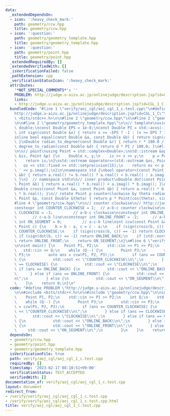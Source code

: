 ```yaml
---
data:
  _extendedDependsOn:
  - icon: ':heavy_check_mark:'
    path: geometry/ccw.hpp
    title: geometry/ccw.hpp
  - icon: ':question:'
    path: geometry/geometry_template.hpp
    title: geometry/geometry_template.hpp
  - icon: ':question:'
    path: geometry/point.hpp
    title: geometry/point.hpp
  _extendedRequiredBy: []
  _extendedVerifiedWith: []
  _isVerificationFailed: false
  _pathExtension: cpp
  _verificationStatusIcon: ':heavy_check_mark:'
  attributes:
    '*NOT_SPECIAL_COMMENTS*': ''
    PROBLEM: http://judge.u-aizu.ac.jp/onlinejudge/description.jsp?id=CGL_1_C
    links:
    - http://judge.u-aizu.ac.jp/onlinejudge/description.jsp?id=CGL_1_C
  bundledCode: "#line 1 \"verify/aoj_cgl/aoj_cgl_1_c.test.cpp\"\n#define PROBLEM \"\
    http://judge.u-aizu.ac.jp/onlinejudge/description.jsp?id=CGL_1_C\"\n\n#include\
    \ <bits/stdc++.h>\n\n#line 2 \"geometry/ccw.hpp\"\n\n#line 2 \"geometry/point.hpp\"\
    \n\n#line 2 \"geometry/geometry_template.hpp\"\n\n// template\nusing Double =\
    \ double;\nconst Double EPS = 1e-8;\nconst Double PI = std::acos(-1);\ninline\
    \ int sign(const Double &x) { return x <= -EPS ? -1 : (x >= EPS ? 1 : 0); }\n\
    inline bool equal(const Double &a, const Double &b) { return sign(a - b) == 0;\
    \ }\nDouble radian_to_degree(const Double &r) { return r * 180.0 / PI; }\nDouble\
    \ degree_to_radian(const Double &d) { return d * PI / 180.0; }\n#line 4 \"geometry/point.hpp\"\
    \n\n// point\nusing Point = std::complex<Double>;\nstd::istream &operator>>(std::istream\
    \ &is, Point &p) {\n    Double x, y;\n    is >> x >> y;\n    p = Point(x, y);\n\
    \    return is;\n}\nstd::ostream &operator<<(std::ostream &os, Point &p) {\n \
    \   os << std::fixed << std::setprecision(15);\n    return os << p.real() << '\
    \ ' << p.imag();\n}\n\nnamespace std {\nbool operator<(const Point &a, const Point\
    \ &b) { return a.real() != b.real() ? a.real() < b.real() : a.imag() < b.imag();\
    \ }\n}  // namespace std\n\n// inner product\nDouble dot(const Point &a, const\
    \ Point &b) { return a.real() * b.real() + a.imag() * b.imag(); }\n// outer product\n\
    Double cross(const Point &a, const Point &b) { return a.real() * b.imag() - a.imag()\
    \ * b.real(); }\n// rotate Point p counterclockwise by theta radian\nPoint rotate(const\
    \ Point &p, const Double &theta) { return p * Point(cos(theta), sin(theta)); }\n\
    #line 4 \"geometry/ccw.hpp\"\n\n// counter clockwise\n// http://judge.u-aizu.ac.jp/onlinejudge/description.jsp?id=CGL_1_C\n\
    constexpr int COUNTER_CLOCKWISE = 1;  // a-b-c counter clockwise\nconstexpr int\
    \ CLOCKWISE = -1;         // a-b-c clockwise\nconstexpr int ONLINE_BACK = 2; \
    \       // c-a-b line\nconstexpr int ONLINE_FRONT = -2;      // a-b-c line\nconstexpr\
    \ int ON_SEGMENT = 0;         // a-c-b line\nint ccw(const Point &a, Point b,\
    \ Point c) {\n    b = b - a, c = c - a;\n    if (sign(cross(b, c)) == 1) return\
    \ COUNTER_CLOCKWISE;\n    if (sign(cross(b, c)) == -1) return CLOCKWISE;\n   \
    \ if (sign(dot(b, c)) == -1) return ONLINE_BACK;\n    if (std::norm(b) < std::norm(c))\
    \ return ONLINE_FRONT;\n    return ON_SEGMENT;\n}\n#line 6 \"verify/aoj_cgl/aoj_cgl_1_c.test.cpp\"\
    \n\nint main() {\n    Point P1, P2;\n    std::cin >> P1 >> P2;\n    int Q;\n \
    \   std::cin >> Q;\n    while (Q--) {\n        Point P3;\n        std::cin >>\
    \ P3;\n        auto ans = ccw(P1, P2, P3);\n        if (ans == COUNTER_CLOCKWISE)\
    \ {\n            std::cout << \"COUNTER_CLOCKWISE\\n\";\n        } else if (ans\
    \ == CLOCKWISE) {\n            std::cout << \"CLOCKWISE\\n\";\n        } else\
    \ if (ans == ONLINE_BACK) {\n            std::cout << \"ONLINE_BACK\\n\";\n  \
    \      } else if (ans == ONLINE_FRONT) {\n            std::cout << \"ONLINE_FRONT\\\
    n\";\n        } else {\n            std::cout << \"ON_SEGMENT\\n\";\n        }\n\
    \    }\n    return 0;\n}\n"
  code: "#define PROBLEM \"http://judge.u-aizu.ac.jp/onlinejudge/description.jsp?id=CGL_1_C\"\
    \n\n#include <bits/stdc++.h>\n\n#include \"geometry/ccw.hpp\"\n\nint main() {\n\
    \    Point P1, P2;\n    std::cin >> P1 >> P2;\n    int Q;\n    std::cin >> Q;\n\
    \    while (Q--) {\n        Point P3;\n        std::cin >> P3;\n        auto ans\
    \ = ccw(P1, P2, P3);\n        if (ans == COUNTER_CLOCKWISE) {\n            std::cout\
    \ << \"COUNTER_CLOCKWISE\\n\";\n        } else if (ans == CLOCKWISE) {\n     \
    \       std::cout << \"CLOCKWISE\\n\";\n        } else if (ans == ONLINE_BACK)\
    \ {\n            std::cout << \"ONLINE_BACK\\n\";\n        } else if (ans == ONLINE_FRONT)\
    \ {\n            std::cout << \"ONLINE_FRONT\\n\";\n        } else {\n       \
    \     std::cout << \"ON_SEGMENT\\n\";\n        }\n    }\n    return 0;\n}"
  dependsOn:
  - geometry/ccw.hpp
  - geometry/point.hpp
  - geometry/geometry_template.hpp
  isVerificationFile: true
  path: verify/aoj_cgl/aoj_cgl_1_c.test.cpp
  requiredBy: []
  timestamp: '2023-02-17 08:10:51+09:00'
  verificationStatus: TEST_ACCEPTED
  verifiedWith: []
documentation_of: verify/aoj_cgl/aoj_cgl_1_c.test.cpp
layout: document
redirect_from:
- /verify/verify/aoj_cgl/aoj_cgl_1_c.test.cpp
- /verify/verify/aoj_cgl/aoj_cgl_1_c.test.cpp.html
title: verify/aoj_cgl/aoj_cgl_1_c.test.cpp
---
```

